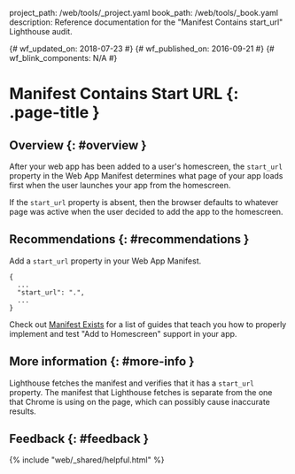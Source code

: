 project_path: /web/tools/_project.yaml
book_path: /web/tools/_book.yaml
description: Reference documentation for the "Manifest Contains start_url" Lighthouse audit.

{# wf_updated_on: 2018-07-23 #}
{# wf_published_on: 2016-09-21 #}
{# wf_blink_components: N/A #}

# Manifest Contains Start URL  {: .page-title }

## Overview {: #overview }

After your web app has been added to a user's homescreen, the `start_url`
property in the Web App Manifest determines what page of your app loads first
when the user launches your app from the homescreen.

If the `start_url` property is absent, then the browser defaults to whatever
page was active when the user decided to add the app to the homescreen.

## Recommendations {: #recommendations }

Add a `start_url` property in your Web App Manifest.

    {
      ...
      "start_url": ".",
      ...
    }

Check out [Manifest Exists](manifest-exists#recommendations)
for a list of guides that teach you how to properly
implement and test "Add to Homescreen" support in your app.

## More information {: #more-info }

Lighthouse fetches the manifest and verifies that it has a `start_url` property.
The manifest that Lighthouse fetches is separate from the one that Chrome is
using on the page, which can possibly cause inaccurate results.


## Feedback {: #feedback }

{% include "web/_shared/helpful.html" %}
